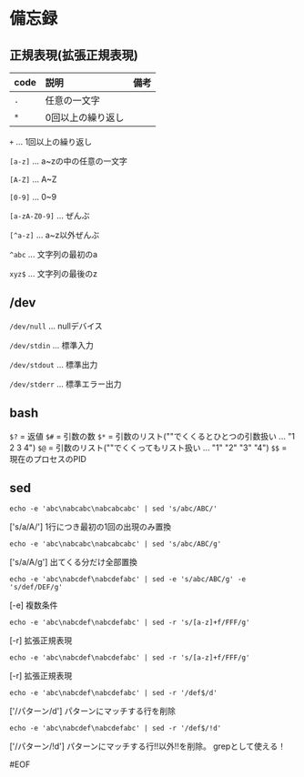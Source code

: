 # 備忘録

## 正規表現(拡張正規表現)

| code | 説明 | 備考 |
|:---|:--------|:--------|
|`.` | 任意の一文字     ||
|`*` | 0回以上の繰り返し||

`+` ... 1回以上の繰り返し

`[a-z]` ... a~zの中の任意の一文字

`[A-Z]` ... A~Z

`[0-9]` ... 0~9

`[a-zA-Z0-9]` ... ぜんぶ

`[^a-z]` ... a~z以外ぜんぶ

`^abc` ... 文字列の最初のa

`xyz$` ... 文字列の最後のz



## /dev

`/dev/null` ... nullデバイス

`/dev/stdin` ... 標準入力

`/dev/stdout` ... 標準出力

`/dev/stderr` ... 標準エラー出力



## bash
`$?` = 返値
`$#` = 引数の数
`$*` = 引数のリスト(""でくくるとひとつの引数扱い ... "1 2 3 4")
`$@` = 引数のリスト(""でくくってもリスト扱い ... "1" "2" "3" "4")
`$$` = 現在のプロセスのPID



## sed

    echo -e 'abc\nabcabc\nabcabcabc' | sed 's/abc/ABC/'

['s/a/A/'] 1行につき最初の1回の出現のみ置換

    echo -e 'abc\nabcabc\nabcabcabc' | sed 's/abc/ABC/g'

['s/a/A/g'] 出てくる分だけ全部置換

    echo -e 'abc\nabcdef\nabcdefabc' | sed -e 's/abc/ABC/g' -e 's/def/DEF/g'

[-e] 複数条件

    echo -e 'abc\nabcdef\nabcdefabc' | sed -r 's/[a-z]+f/FFF/g'

[-r] 拡張正規表現

    echo -e 'abc\nabcdef\nabcdefabc' | sed -r 's/[a-z]+f/FFF/g'

[-r] 拡張正規表現

    echo -e 'abc\nabcdef\nabcdefabc' | sed -r '/def$/d'

['/パターン/d'] パターンにマッチする行を削除

    echo -e 'abc\nabcdef\nabcdefabc' | sed -r '/def$/!d'

['/パターン/!d'] パターンにマッチする行!!以外!!を削除。
grepとして使える！

#EOF




